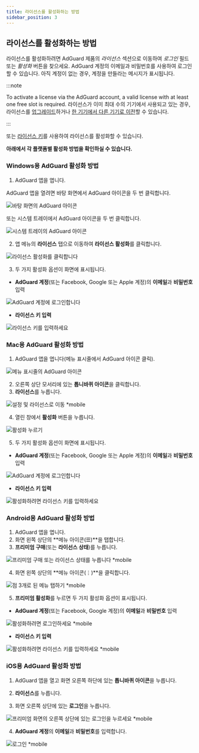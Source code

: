 ```yaml
---
title: 라이선스를 활성화하는 방법
sidebar_position: 3
---
```


## 라이선스를 활성화하는 방법

라이선스를 활성화하려면 AdGuard 제품의 *라이선스* 섹션으로 이동하여 *로그인* 필드 또는 *활성화* 버튼을 찾으세요. AdGuard 계정의 이메일과 비밀번호를 사용하여 로그인할 수 있습니다. 아직 계정이 없는 경우, 계정을 만들라는 메시지가 표시됩니다.

:::note

To activate a license via the AdGuard account, a valid license with at least one free slot is required. 라이선스가 이미 최대 수의 기기에서 사용되고 있는 경우, 라이선스를 [업그레이드](../payment-options#upgrade)하거나 [한 기기에서 다른 기기로 이전](../transfer)할 수 있습니다.

:::

또는 [라이선스 키](../what-is#license-key)를 사용하여 라이선스를 활성화할 수 있습니다.

**아래에서 각 플랫폼별 활성화 방법을 확인하실 수 있습니다.**

### Windows용 AdGuard 활성화 방법

1. AdGuard 앱을 엽니다.

AdGuard 앱을 열려면 바탕 화면에서 AdGuard 아이콘을 두 번 클릭합니다.

![바탕 화면의 AdGuard 아이콘](https://cdn.adtidy.org/public/Adguard/kb/newscreenshots/En/General/windowsEn.png)

또는 시스템 트레이에서 AdGuard 아이콘을 두 번 클릭합니다.

![시스템 트레이의 AdGuard 아이콘](https://cdn.adtidy.org/public/Adguard/kb/newscreenshots/En/General/windows2En.png)

2. 앱 메뉴의 **라이선스** 탭으로 이동하여 **라이선스 활성화**를 클릭합니다.

![라이선스 활성화를 클릭합니다](https://cdn.adtidy.org/public/Adguard/kb/newscreenshots/En/General/windowslicense1en.png)

3. 두 가지 활성화 옵션이 화면에 표시됩니다.

- **AdGuard 계정**(또는 Facebook, Google 또는 Apple 계정)의 **이메일**과 **비밀번호** 입력

![AdGuard 계정에 로그인합니다](https://cdn.adtidy.org/public/Adguard/kb/newscreenshots/En/General/windowslicense2en.png)

- **라이선스 키 입력**

![라이선스 키를 입력하세요](https://cdn.adtidy.org/public/Adguard/kb/newscreenshots/En/General/windowslicense3en.png)

### Mac용 AdGuard 활성화 방법

1. AdGuard 앱을 엽니다(메뉴 표시줄에서 AdGuard 아이콘 클릭).

![메뉴 표시줄의 AdGuard 아이콘](https://cdn.adtidy.org/public/Adguard/kb/newscreenshots/Ja/General/mac1.png)

2. 오른쪽 상단 모서리에 있는 **톱니바퀴 아이콘**을 클릭합니다.
3. **라이선스**를 누릅니다.

![설정 및 라이선스로 이동 *mobile](https://cdn.adtidy.org/public/Adguard/kb/newscreenshots/En/General/macEn.png)

4. 열린 창에서 **활성화** 버튼을 누릅니다.

![활성화 누르기](https://cdn.adtidy.org/public/Adguard/kb/newscreenshots/En/General/maclicenseen1.png)

5. 두 가지 활성화 옵션이 화면에 표시됩니다.
- **AdGuard 계정**(또는 Facebook, Google 또는 Apple 계정)의 **이메일**과 **비밀번호** 입력

![AdGuard 계정에 로그인합니다](https://cdn.adtidy.org/public/Adguard/kb/newscreenshots/En/General/maclicenseen2.png)

- **라이선스 키 입력**

![활성화하려면 라이선스 키를 입력하세요](https://cdn.adtidy.org/public/Adguard/kb/newscreenshots/En/General/maclicenseen3.png)

### Android용 AdGuard 활성화 방법

1. AdGuard 앱을 엽니다.
2. 화면 왼쪽 상단의 **메뉴 아이콘(☰)**을 탭합니다.
3. **프리미엄 구매**(또는 **라이선스 상태**)를 누릅니다.

![프리미엄 구매 또는 라이선스 상태를 누릅니다 *mobile](https://cdn.adtidy.org/public/Adguard/kb/newscreenshots/En/General/androidlicense1en.png)

4. 화면 왼쪽 상단의 **메뉴 아이콘(⋮)**을 클릭합니다.

![점 3개로 된 메뉴 탭하기 *mobile](https://cdn.adtidy.org/public/Adguard/kb/newscreenshots/En/General/android2En.png)

5. **프리미엄 활성화**를 누르면 두 가지 활성화 옵션이 표시됩니다.

- **AdGuard 계정**(또는 Facebook, Google 계정)의 **이메일**과 **비밀번호** 입력

![활성화하려면 로그인하세요 *mobile](https://cdn.adtidy.org/public/Adguard/kb/newscreenshots/En/General/androidlicense2en.png)

- **라이선스 키 입력**

![활성화하려면 라이선스 키를 입력하세요 *mobile](https://cdn.adtidy.org/public/Adguard/kb/newscreenshots/En/General/androidlicense3en.png)

### iOS용 AdGuard 활성화 방법

1. AdGuard 앱을 열고 화면 오른쪽 하단에 있는 **톱니바퀴 아이콘**을 누릅니다.

2. **라이선스**를 누릅니다.

3. 화면 오른쪽 상단에 있는 **로그인**을 누릅니다.

![프리미엄 화면의 오른쪽 상단에 있는 로그인을 누르세요 *mobile](https://cdn.adtidy.org/content/kb/ad_blocker/iOS/ioslicense1en.png)

4. **AdGuard 계정**의 **이메일**과 **비밀번호**를 입력합니다.

![로그인 *mobile](https://cdn.adtidy.org/content/kb/ad_blocker/iOS/ioslicense2en.png)
